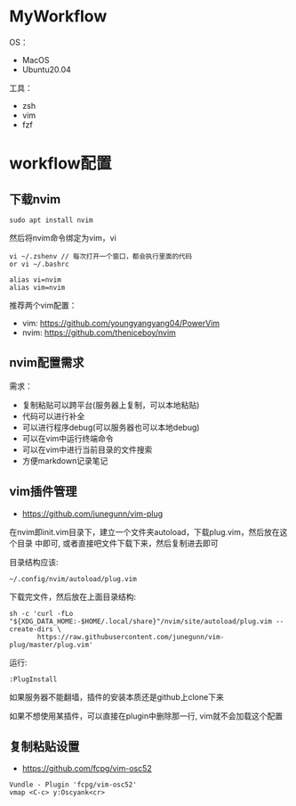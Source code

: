 # MyWorkflow

OS：
- MacOS
- Ubuntu20.04

工具：
- zsh
- vim
- fzf

# workflow配置

## 下载nvim

```
sudo apt install nvim
```

然后将nvim命令绑定为vim，vi

```
vi ~/.zshenv // 每次打开一个窗口，都会执行里面的代码
or vi ~/.bashrc
```

```
alias vi=nvim
alias vim=nvim
```

推荐两个vim配置：
- vim: https://github.com/youngyangyang04/PowerVim
- nvim: https://github.com/theniceboy/nvim

## nvim配置需求

需求：
- 复制粘贴可以跨平台(服务器上复制，可以本地粘贴)
- 代码可以进行补全
- 可以进行程序debug(可以服务器也可以本地debug)
- 可以在vim中运行终端命令
- 可以在vim中进行当前目录的文件搜索
- 方便markdown记录笔记

## vim插件管理

- https://github.com/junegunn/vim-plug

在nvim即init.vim目录下，建立一个文件夹autoload，下载plug.vim，然后放在这个目录
中即可, 或者直接吧文件下载下来，然后复制进去即可

目录结构应该:

```
~/.config/nvim/autoload/plug.vim
```

下载完文件，然后放在上面目录结构:
```
sh -c 'curl -fLo "${XDG_DATA_HOME:-$HOME/.local/share}"/nvim/site/autoload/plug.vim --create-dirs \
       https://raw.githubusercontent.com/junegunn/vim-plug/master/plug.vim'
```

运行:
```
:PlugInstall
```

如果服务器不能翻墙，插件的安装本质还是github上clone下来

如果不想使用某插件，可以直接在plugin中删除那一行, vim就不会加载这个配置

## 复制粘贴设置

- https://github.com/fcpg/vim-osc52

```
Vundle - Plugin 'fcpg/vim-osc52'
vmap <C-c> y:Oscyank<cr>
```

